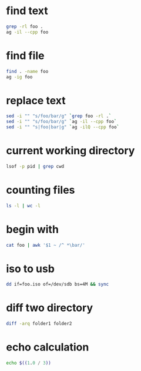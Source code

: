 # find text
```sh
grep -rl foo .
ag -il --cpp foo
```

# find file
```sh
find . -name foo
ag -ig foo
```

# replace text
```sh
sed -i "" "s/foo/bar/g" `grep foo -rl .`
sed -i "" "s/foo/bar/g" `ag -il --cpp foo`
sed -i "" "s|foo|bar|g" `ag -ilQ --cpp foo`
```

# current working directory
```sh
lsof -p pid | grep cwd
```

# counting files
```sh
ls -l | wc -l
```

# begin with
```sh
cat foo | awk '$1 ~ /^ *\bar/'
```

# iso to usb
```sh
dd if=foo.iso of=/dev/sdb bs=4M && sync
```

# diff two directory
```sh
diff -arq folder1 folder2
```

# echo calculation
```sh
echo $((1.0 / 3))
```
